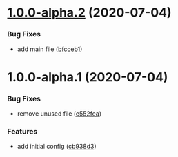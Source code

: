 # [1.0.0-alpha.2](https://github.com/pontte/commitlint-config/compare/1.0.0-alpha.1...1.0.0-alpha.2) (2020-07-04)


### Bug Fixes

* add main file ([bfcceb1](https://github.com/pontte/commitlint-config/commit/bfcceb147e1b20f4968cc0f1e1dcef9424339199))

# 1.0.0-alpha.1 (2020-07-04)


### Bug Fixes

* remove unused file ([e552fea](https://github.com/pontte/commitlint-config/commit/e552fea0e146ca467e3181b73553dfc007497445))


### Features

* add initial config ([cb938d3](https://github.com/pontte/commitlint-config/commit/cb938d3bce6b4a769286c92be9958f7acbb5a49f))
